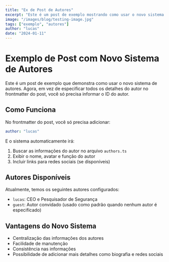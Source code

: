 ```yaml
---
title: "Ex de Post de Autores"
excerpt: "Este é um post de exemplo mostrando como usar o novo sistema de autores"
image: "/images/blog/testing-image.jpg"
tags: ["exemplo", "autores"]
author: "lucas"
date: "2024-01-11"
---
```


# Exemplo de Post com Novo Sistema de Autores

Este é um post de exemplo que demonstra como usar o novo sistema de autores. Agora, em vez de especificar todos os detalhes do autor no frontmatter do post, você só precisa informar o ID do autor.

## Como Funciona

No frontmatter do post, você só precisa adicionar:

```yaml
author: "lucas"
```

E o sistema automaticamente irá:

1. Buscar as informações do autor no arquivo `authors.ts`
2. Exibir o nome, avatar e função do autor
3. Incluir links para redes sociais (se disponíveis)

## Autores Disponíveis

Atualmente, temos os seguintes autores configurados:

- `lucas`: CEO e Pesquisador de Segurança
- `guest`: Autor convidado (usado como padrão quando nenhum autor é especificado)

## Vantagens do Novo Sistema

- Centralização das informações dos autores
- Facilidade de manutenção
- Consistência nas informações
- Possibilidade de adicionar mais detalhes como biografia e redes sociais
